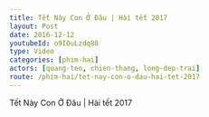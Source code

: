 ```yaml
---
title: Tết Này Con Ở Đâu | Hài tết 2017
layout: Post
date: 2016-12-12
youtubeId: o9IOuLzdq88
type: Video
categories: [phim-hai]
actors: [quang-teo, chien-thang, long-dep-trai]
route: /phim-hai/tet-nay-con-o-dau-hai-tet-2017
---
```


Tết Này Con Ở Đâu | Hài tết 2017
